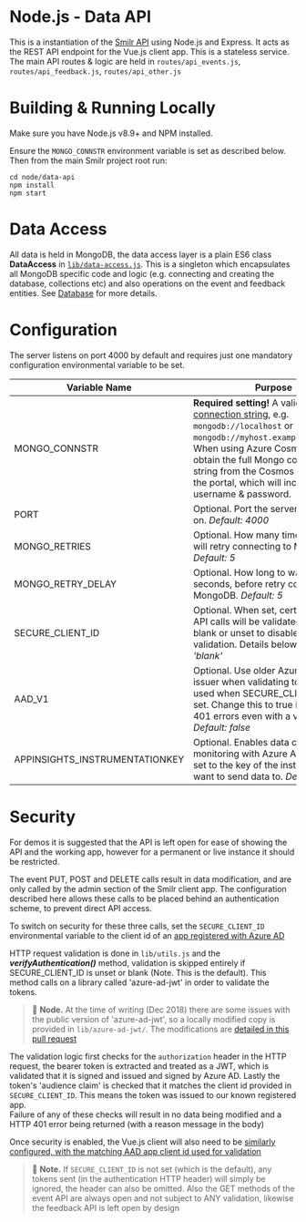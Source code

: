 # Node.js - Data API
This is a instantiation of the [Smilr API](../../docs/api-model) using Node.js and Express. It acts as the REST API endpoint for the Vue.js client app. This is a stateless service. The main API routes & logic are held in `routes/api_events.js`, `routes/api_feedback.js`, `routes/api_other.js`


# Building & Running Locally
Make sure you have Node.js v8.9+ and NPM installed.

Ensure the `MONGO_CONNSTR` environment variable is set as described below.  
Then from the main Smilr project root run:
```
cd node/data-api
npm install
npm start
```


# Data Access
All data is held in MongoDB, the data access layer is a plain ES6 class **DataAccess** in [`lib/data-access.js`](lib/data-access.js). This is a singleton which encapsulates all MongoDB specific code and logic (e.g. connecting and creating the database, collections etc) and also operations on the event and feedback entities. See [Database](../../docs/database.md) for more details.


# Configuration
The server listens on port 4000 by default and requires just one mandatory configuration environmental variable to be set.

|Variable Name|Purpose|
|-------------|-------|
|MONGO_CONNSTR|**Required setting!** A valid [MongoDB connection string](https://docs.mongodb.com/v3.4/reference/connection-string/), e.g. `mongodb://localhost` or `mongodb://myhost.example.net:27017`. When using Azure Cosmos DB, obtain the full Mongo connection string from the Cosmos instance in the portal, which will include the username & password.
|PORT|Optional. Port the server will listen on. *Default: 4000*|
|MONGO_RETRIES|Optional. How many times the server will retry connecting to MongoDB. *Default: 5*|
|MONGO_RETRY_DELAY|Optional. How long to wait in seconds, before retry connecting to MongoDB. *Default: 5*|
|SECURE_CLIENT_ID|Optional. When set, certain admin API calls will be validated, leave blank or unset to disable security and validation. Details below. *Default: 'blank'*|
|AAD_V1|Optional. Use older Azure AD v1 issuer when validating tokens. Only used when SECURE_CLIENT_ID is set. Change this to true if you get 401 errors even with a valid user. *Default: false*|
|APPINSIGHTS_INSTRUMENTATIONKEY|Optional. Enables data collection and monitoring with Azure App Insights, set to the key of the instance you want to send data to. *Default: 'blank'*|


# Security
For demos it is suggested that the API is left open for ease of showing the API and the working app, however for a permanent or live instance it should be restricted.

The event PUT, POST and DELETE calls result in data modification, and are only called by the admin section of the Smilr client app. The configuration described here allows these calls to be placed behind an authentication scheme, to prevent direct API access. 

To switch on security for these three calls, set the `SECURE_CLIENT_ID` environmental variable to the client id of an [app registered with Azure AD](https://docs.microsoft.com/en-us/azure/active-directory/develop/quickstart-register-app)

HTTP request validation is done in `lib/utils.js` and the ***verifyAuthentication()*** method, validation is skipped entirely if SECURE_CLIENT_ID is unset or blank (Note. This is the default). This method calls on a library called 'azure-ad-jwt' in order to validate the tokens.  

> :speech_balloon: **Node.** At the time of writing (Dec 2018) there are some issues with the public version of 'azure-ad-jwt', so a locally modified copy is provided in `lib/azure-ad-jwt/`. The modifications are [detailed in this pull request](https://github.com/dei79/node-azure-ad-jwt/pull/13)

The validation logic first checks for the `authorization` header in the HTTP request, the bearer token is extracted and treated as a JWT, which is validated that it is signed and issued and signed by Azure AD. Lastly the token's 'audience claim' is checked that it matches the client id provided in `SECURE_CLIENT_ID`. This means the token was issued to our known registered app.  
Failure of any of these checks will result in no data being modified and a HTTP 401 error being returned (with a reason message in the body)

Once security is enabled, the Vue.js client will also need to be [similarly configured, with the matching AAD app client id used for validation](../../vue/#security)

> :speech_balloon: **Note.** If `SECURE_CLIENT_ID` is not set (which is the default), any tokens sent (in the authentication HTTP header) will simply be ignored, the header can also be omitted. Also the GET methods of the event API are always open and not subject to ANY validation, likewise the feedback API is left open by design
